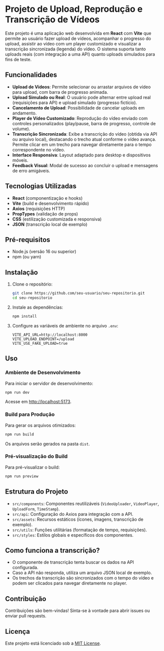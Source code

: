 # Projeto de Upload, Reprodução e Transcrição de Vídeos

Este projeto é uma aplicação web desenvolvida em **React** com **Vite** que permite ao usuário fazer upload de vídeos, acompanhar o progresso do upload, assistir ao vídeo com um player customizado e visualizar a transcrição sincronizada (legenda) do vídeo. O sistema suporta tanto uploads reais (com integração a uma API) quanto uploads simulados para fins de teste.

## Funcionalidades

- **Upload de Vídeos**: Permite selecionar ou arrastar arquivos de vídeo para upload, com barra de progresso animada.
- **Upload Simulado ou Real**: O usuário pode alternar entre upload real (requisições para API) e upload simulado (progresso fictício).
- **Cancelamento de Upload**: Possibilidade de cancelar uploads em andamento.
- **Player de Vídeo Customizado**: Reprodução do vídeo enviado com controles personalizados (play/pause, barra de progresso, controle de volume).
- **Transcrição Sincronizada**: Exibe a transcrição do vídeo (obtida via API ou arquivo local), destacando o trecho atual conforme o vídeo avança. Permite clicar em um trecho para navegar diretamente para o tempo correspondente no vídeo.
- **Interface Responsiva**: Layout adaptado para desktop e dispositivos móveis.
- **Feedback Visual**: Modal de sucesso ao concluir o upload e mensagens de erro amigáveis.

## Tecnologias Utilizadas

- **React** (componentização e hooks)
- **Vite** (build e desenvolvimento rápido)
- **Axios** (requisições HTTP)
- **PropTypes** (validação de props)
- **CSS** (estilização customizada e responsiva)
- **JSON** (transcrição local de exemplo)

## Pré-requisitos

- Node.js (versão 16 ou superior)
- npm (ou yarn)

## Instalação

1. Clone o repositório:
   ```bash
   git clone https://github.com/seu-usuario/seu-repositorio.git
   cd seu-repositorio
   ```

2. Instale as dependências:
   ```bash
   npm install
   ```

3. Configure as variáveis de ambiente no arquivo `.env`:
   ```
   VITE_API_URL=http://localhost:8000
   VITE_UPLOAD_ENDPOINT=/upload
   VITE_USE_FAKE_UPLOAD=true
   ```

## Uso

### Ambiente de Desenvolvimento

Para iniciar o servidor de desenvolvimento:
```bash
npm run dev
```
Acesse em [http://localhost:5173](http://localhost:5173).

### Build para Produção

Para gerar os arquivos otimizados:
```bash
npm run build
```
Os arquivos serão gerados na pasta `dist`.

### Pré-visualização do Build

Para pré-visualizar o build:
```bash
npm run preview
```

## Estrutura do Projeto

- `src/components`: Componentes reutilizáveis (`VideoUploader`, `VideoPlayer`, `UploadForm`, `TimeStamp`).
- `src/api`: Configuração do Axios para integração com a API.
- `src/assets`: Recursos estáticos (ícones, imagens, transcrição de exemplo).
- `src/utils`: Funções utilitárias (formatação de tempo, requisições).
- `src/styles`: Estilos globais e específicos dos componentes.

## Como funciona a transcrição?

- O componente de transcrição tenta buscar os dados na API configurada.
- Caso a API não responda, utiliza um arquivo JSON local de exemplo.
- Os trechos da transcrição são sincronizados com o tempo do vídeo e podem ser clicados para navegar diretamente no player.

## Contribuição

Contribuições são bem-vindas! Sinta-se à vontade para abrir issues ou enviar pull requests.

## Licença

Este projeto está licenciado sob a [MIT License](LICENSE).
